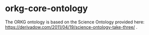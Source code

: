 # orkg-core-ontology

The ORKG ontology is based on the Science Ontology provided here:
https://derivadow.com/2011/04/19/science-ontology-take-three/ .
